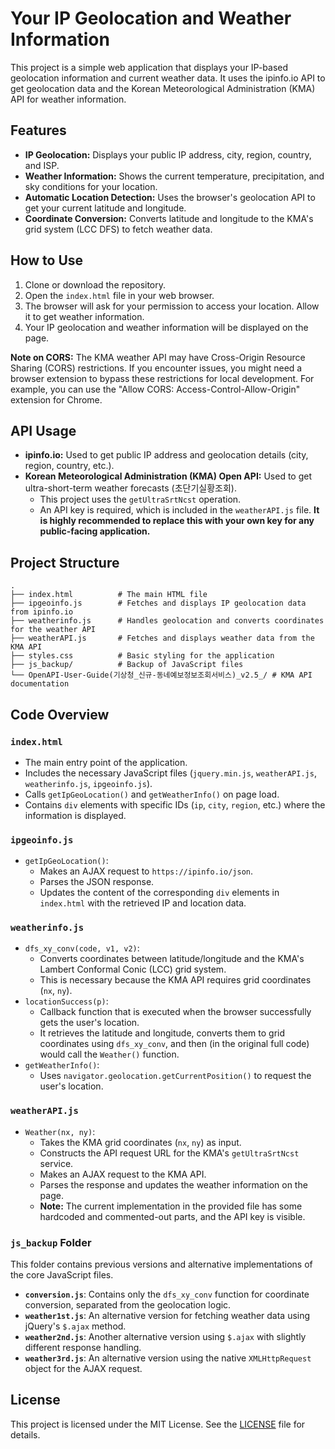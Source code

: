 # Your IP Geolocation and Weather Information

This project is a simple web application that displays your IP-based geolocation information and current weather data. It uses the ipinfo.io API to get geolocation data and the Korean Meteorological Administration (KMA) API for weather information.

## Features

-   **IP Geolocation:** Displays your public IP address, city, region, country, and ISP.
-   **Weather Information:** Shows the current temperature, precipitation, and sky conditions for your location.
-   **Automatic Location Detection:** Uses the browser's geolocation API to get your current latitude and longitude.
-   **Coordinate Conversion:** Converts latitude and longitude to the KMA's grid system (LCC DFS) to fetch weather data.

## How to Use

1.  Clone or download the repository.
2.  Open the `index.html` file in your web browser.
3.  The browser will ask for your permission to access your location. Allow it to get weather information.
4.  Your IP geolocation and weather information will be displayed on the page.

**Note on CORS:** The KMA weather API may have Cross-Origin Resource Sharing (CORS) restrictions. If you encounter issues, you might need a browser extension to bypass these restrictions for local development. For example, you can use the "Allow CORS: Access-Control-Allow-Origin" extension for Chrome.

## API Usage

-   **ipinfo.io:** Used to get public IP address and geolocation details (city, region, country, etc.).
-   **Korean Meteorological Administration (KMA) Open API:** Used to get ultra-short-term weather forecasts (초단기실황조회).
    -   This project uses the `getUltraSrtNcst` operation.
    -   An API key is required, which is included in the `weatherAPI.js` file. **It is highly recommended to replace this with your own key for any public-facing application.**

## Project Structure

```
.
├── index.html          # The main HTML file
├── ipgeoinfo.js        # Fetches and displays IP geolocation data from ipinfo.io
├── weatherinfo.js      # Handles geolocation and converts coordinates for the weather API
├── weatherAPI.js       # Fetches and displays weather data from the KMA API
├── styles.css          # Basic styling for the application
├── js_backup/          # Backup of JavaScript files
└── OpenAPI-User-Guide(기상청_신규-동네예보정보조회서비스)_v2.5_/ # KMA API documentation
```

## Code Overview

### `index.html`

-   The main entry point of the application.
-   Includes the necessary JavaScript files (`jquery.min.js`, `weatherAPI.js`, `weatherinfo.js`, `ipgeoinfo.js`).
-   Calls `getIpGeoLocation()` and `getWeatherInfo()` on page load.
-   Contains `div` elements with specific IDs (`ip`, `city`, `region`, etc.) where the information is displayed.

### `ipgeoinfo.js`

-   `getIpGeoLocation()`:
    -   Makes an AJAX request to `https://ipinfo.io/json`.
    -   Parses the JSON response.
    -   Updates the content of the corresponding `div` elements in `index.html` with the retrieved IP and location data.

### `weatherinfo.js`

-   `dfs_xy_conv(code, v1, v2)`:
    -   Converts coordinates between latitude/longitude and the KMA's Lambert Conformal Conic (LCC) grid system.
    -   This is necessary because the KMA API requires grid coordinates (`nx`, `ny`).
-   `locationSuccess(p)`:
    -   Callback function that is executed when the browser successfully gets the user's location.
    -   It retrieves the latitude and longitude, converts them to grid coordinates using `dfs_xy_conv`, and then (in the original full code) would call the `Weather()` function.
-   `getWeatherInfo()`:
    -   Uses `navigator.geolocation.getCurrentPosition()` to request the user's location.

### `weatherAPI.js`

-   `Weather(nx, ny)`:
    -   Takes the KMA grid coordinates (`nx`, `ny`) as input.
    -   Constructs the API request URL for the KMA's `getUltraSrtNcst` service.
    -   Makes an AJAX request to the KMA API.
    -   Parses the response and updates the weather information on the page.
    -   **Note:** The current implementation in the provided file has some hardcoded and commented-out parts, and the API key is visible.

### `js_backup` Folder

This folder contains previous versions and alternative implementations of the core JavaScript files.

-   **`conversion.js`**: Contains only the `dfs_xy_conv` function for coordinate conversion, separated from the geolocation logic.
-   **`weather1st.js`**: An alternative version for fetching weather data using jQuery's `$.ajax` method.
-   **`weather2nd.js`**: Another alternative version using `$.ajax` with slightly different response handling.
-   **`weather3rd.js`**: An alternative version using the native `XMLHttpRequest` object for the AJAX request.

## License

This project is licensed under the MIT License. See the [LICENSE](LICENSE) file for details.